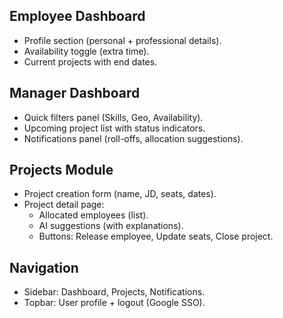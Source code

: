 ## Employee Dashboard
- Profile section (personal + professional details).
- Availability toggle (extra time).
- Current projects with end dates.

## Manager Dashboard
- Quick filters panel (Skills, Geo, Availability).
- Upcoming project list with status indicators.
- Notifications panel (roll-offs, allocation suggestions).

## Projects Module
- Project creation form (name, JD, seats, dates).
- Project detail page:
  - Allocated employees (list).
  - AI suggestions (with explanations).
  - Buttons: Release employee, Update seats, Close project.

## Navigation
- Sidebar: Dashboard, Projects, Notifications.
- Topbar: User profile + logout (Google SSO).